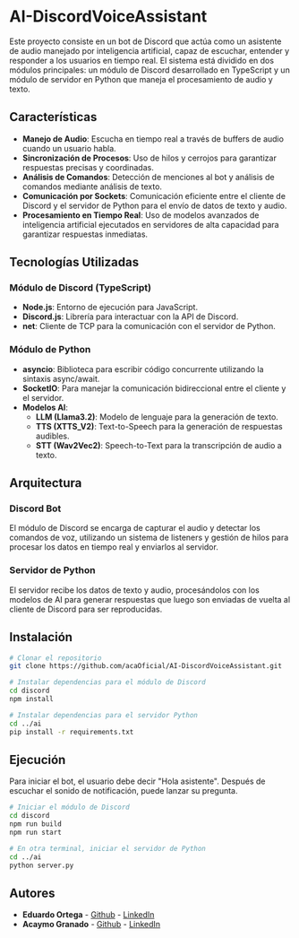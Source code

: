 # AI-DiscordVoiceAssistant

Este proyecto consiste en un bot de Discord que actúa como un asistente de audio manejado por inteligencia artificial, capaz de escuchar, entender y responder a los usuarios en tiempo real. El sistema está dividido en dos módulos principales: un módulo de Discord desarrollado en TypeScript y un módulo de servidor en Python que maneja el procesamiento de audio y texto.

## Características

- **Manejo de Audio**: Escucha en tiempo real a través de buffers de audio cuando un usuario habla.
- **Sincronización de Procesos**: Uso de hilos y cerrojos para garantizar respuestas precisas y coordinadas.
- **Análisis de Comandos**: Detección de menciones al bot y análisis de comandos mediante análisis de texto.
- **Comunicación por Sockets**: Comunicación eficiente entre el cliente de Discord y el servidor de Python para el envío de datos de texto y audio.
- **Procesamiento en Tiempo Real**: Uso de modelos avanzados de inteligencia artificial ejecutados en servidores de alta capacidad para garantizar respuestas inmediatas.

## Tecnologías Utilizadas

### Módulo de Discord (TypeScript)
- **Node.js**: Entorno de ejecución para JavaScript.
- **Discord.js**: Librería para interactuar con la API de Discord.
- **net**: Cliente de TCP para la comunicación con el servidor de Python.

### Módulo de Python
- **asyncio**: Biblioteca para escribir código concurrente utilizando la sintaxis async/await.
- **SocketIO**: Para manejar la comunicación bidireccional entre el cliente y el servidor.
- **Modelos AI**:
  - **LLM (Llama3.2)**: Modelo de lenguaje para la generación de texto.
  - **TTS (XTTS_V2)**: Text-to-Speech para la generación de respuestas audibles.
  - **STT (Wav2Vec2)**: Speech-to-Text para la transcripción de audio a texto.

## Arquitectura

### Discord Bot
El módulo de Discord se encarga de capturar el audio y detectar los comandos de voz, utilizando un sistema de listeners y gestión de hilos para procesar los datos en tiempo real y enviarlos al servidor.

### Servidor de Python
El servidor recibe los datos de texto y audio, procesándolos con los modelos de AI para generar respuestas que luego son enviadas de vuelta al cliente de Discord para ser reproducidas.

## Instalación

```bash
# Clonar el repositorio
git clone https://github.com/acaOficial/AI-DiscordVoiceAssistant.git

# Instalar dependencias para el módulo de Discord
cd discord
npm install

# Instalar dependencias para el servidor Python
cd ../ai
pip install -r requirements.txt
```

## Ejecución

Para iniciar el bot, el usuario debe decir "Hola asistente". Después de escuchar el sonido de notificación, puede lanzar su pregunta.

```bash
# Iniciar el módulo de Discord
cd discord
npm run build
npm run start

# En otra terminal, iniciar el servidor de Python
cd ../ai
python server.py
```

## Autores

- **Eduardo Ortega** - [Github](https://github.com/EduardoOrtegaZerpa) - [LinkedIn](https://www.linkedin.com/in/eduortza/)
- **Acaymo Granado** - [Github](https://github.com/acaOficial) - [LinkedIn](https://www.linkedin.com/in/acaymo-granado-s%C3%A1nchez-453747307/)

